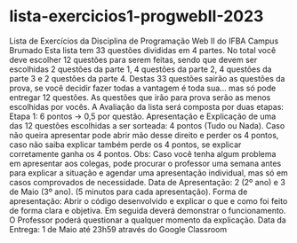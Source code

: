 # lista-exercicios1-progwebII-2023
Lista de Exercícios da Disciplina de Programação Web II do IFBA Campus Brumado
Esta lista tem 33 questões divididas em 4 partes. No total você deve escolher 12 questões para serem feitas, sendo que devem ser escolhidas 2 questões da parte 1, 4 questões da parte 2, 4 questões da parte 3 e 2 questões da parte 4. 
Destas 33 questões sairão as questões da prova, se você decidir fazer todas a vantagem é toda sua… mas só pode entregar 12 questões. As questões que irão para prova serão as menos escolhidas por vocês.
A Avaliação da lista será composta por duas etapas: Etapa 1: 6 pontos -> 0,5 por questão. Apresentação e Explicação de uma das 12 questões escolhidas a ser sorteada: 4 pontos (Tudo ou Nada). Caso não queira apresentar pode abrir mão desse direito e perder os 4 pontos, caso não saiba explicar também perde os 4 pontos, se explicar corretamente ganha os 4 pontos. Obs: Caso você tenha algum problema em apresentar aos colegas, pode procurar o professor uma semana antes para explicar a situação e agendar uma apresentação individual, mas só em casos comprovados de necessidade. 
Data de Apresentação: 2 (2º ano) e 3 de Maio (3º ano). (5 minutos para cada apresentação). Forma de apresentação: Abrir o código desenvolvido e explicar o que  e como foi feito de forma clara e objetiva. Em seguida deverá demonstrar o funcionamento. O Professor poderá questionar a qualquer momento da explicação.
Data da Entrega: 1 de Maio até 23h59 através do Google Classroom
